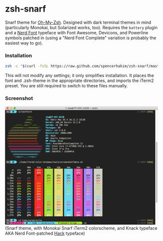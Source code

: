 # zsh-snarf
Snarf theme for [Oh-My-Zsh](http://ohmyz.sh/). Designed with dark terminal themes in mind (particularly Monokai, but
Solarized works, too). Requires the `battery` plugin and a [Nerd Font](https://github.com/ryanoasis/nerd-fonts) typeface
with Font Awesome, Devicons, and Powerline symbols patched in (using a "Nerd Font Complete" variation is probably the
easiest way to go).

### Installation
```bash
zsh -c "$(curl -fsSL https://raw.github.com/spencerhakim/zsh-snarf/master/install.sh)"
```

This will not modify any settings; it only simplifies installation. It places the font and .zsh-theme in the appropriate
directories, and imports the iTerm2 preset. You are still required to switch to these files manually.

### Screenshot
![Screenshot](screenshot.png)
(Snarf theme, with Monokai Snarf iTerm2 colorscheme, and Knack typeface AKA
Nerd Font-patched [Hack](http://sourcefoundry.org/hack/) typeface)
